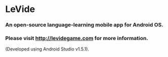 # LeVide
### An open-source language-learning mobile app for Android OS.
### Please visit http://levidegame.com for more information.
(Developed using Android Studio v1.5.1).

